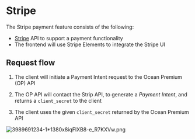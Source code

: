 # Stripe 

The Stripe payment feature consists of the following:

- [Stripe]() API to support a payment functionality
- The frontend will use Stripe Elements to integrate the Stripe UI

##  Request flow

1) The client will initiate a Payment Intent request to the Ocean Premium (OP) API

2) The OP API will contact the Strip API, to generate a _Payment Intent_, and returns a `client_secret` to the client

3) The client uses the given `client_secret` returned by the Ocean Premium API 

![3989691234-1*1380x8iqFlXB8-e_R7KXVw.png](https://bitbucket.org/repo/r8KBn74/images/665762307-3989691234-1*1380x8iqFlXB8-e_R7KXVw.png)